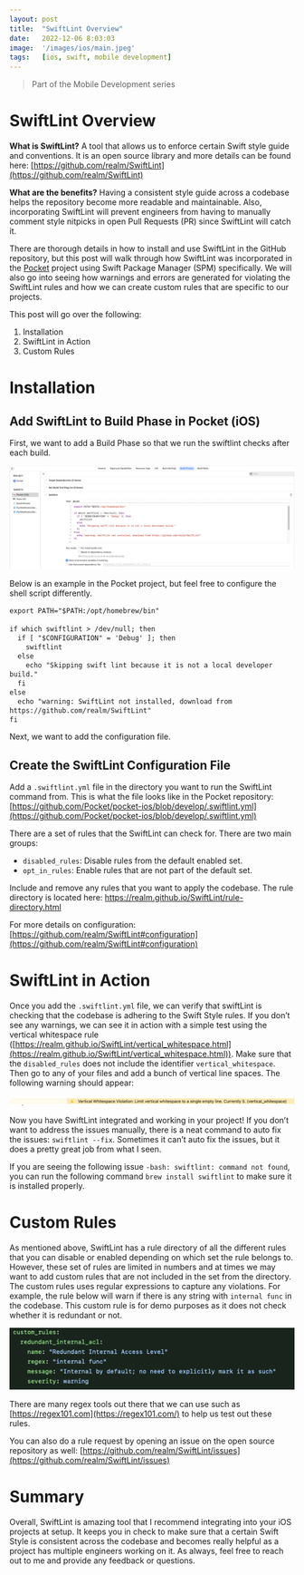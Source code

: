 ```yaml
---
layout: post
title:  "SwiftLint Overview"
date:   2022-12-06 8:03:03
image:  '/images/ios/main.jpeg'
tags:   [ios, swift, mobile development]
---
```


> Part of the Mobile Development series

# SwiftLint Overview

**What is SwiftLint?** A tool that allows us to enforce certain Swift style guide and conventions. It is an open source library and more details can be found here: [https://github.com/realm/SwiftLint](https://github.com/realm/SwiftLint)

**What are the benefits?** Having a consistent style guide across a codebase helps the repository become more readable and maintainable. Also, incorporating SwiftLint will prevent engineers from having to manually comment style nitpicks in open Pull Requests (PR) since SwiftLint will catch it.

There are thorough details in how to install and use SwiftLint in the GitHub repository, but this post will walk through how SwiftLint was incorporated in the [Pocket](https://github.com/realm/SwiftLint) project using Swift Package Manager (SPM) specifically. We will also go into seeing how warnings and errors are generated for violating the SwiftLint rules and how we can create custom rules that are specific to our projects.

This post will go over the following:
1. Installation
2. SwiftLint in Action
3. Custom Rules

# Installation
## Add SwiftLint to Build Phase in Pocket (iOS)
First, we want to add a Build Phase so that we run the swiftlint checks after each build. 

![SwiftLint Build Phase](/images/ios/swiftlint/01-buildphase.jpg)

Below is an example in the Pocket project, but feel free to configure the shell script differently.

```
export PATH="$PATH:/opt/homebrew/bin"

if which swiftlint > /dev/null; then
  if [ "$CONFIGURATION" = 'Debug' ]; then
    swiftlint
  else 
    echo "Skipping swift lint because it is not a local developer build."
  fi  
else
  echo "warning: SwiftLint not installed, download from https://github.com/realm/SwiftLint"
fi
```
Next, we want to add the configuration file.

## Create the SwiftLint Configuration File

Add a `.swiftlint.yml` file in the directory you want to run the SwiftLint command from. This is what the file looks like in the Pocket repository: 
[https://github.com/Pocket/pocket-ios/blob/develop/.swiftlint.yml](https://github.com/Pocket/pocket-ios/blob/develop/.swiftlint.yml)

There are a set of rules that the SwiftLint can check for. There are two main groups:

- `disabled_rules`: Disable rules from the default enabled set.
- `opt_in_rules`: Enable rules that are not part of the default set.

Include and remove any rules that you want to apply the codebase. The rule directory is located here: https://realm.github.io/SwiftLint/rule-directory.html

For more details on configuration: [https://github.com/realm/SwiftLint#configuration](https://github.com/realm/SwiftLint#configuration)

# SwiftLint in Action
Once you add the `.swiftlint.yml` file, we can verify that swiftLint is checking that the codebase is adhering to the Swift Style rules. If you don’t see any warnings, we can see it in action with a simple test using the vertical whitespace rule ([https://realm.github.io/SwiftLint/vertical_whitespace.html](https://realm.github.io/SwiftLint/vertical_whitespace.html)). Make sure that the `disabled_rules` does not include the identifier `vertical_whitespace`. Then go to any of your files and add a bunch of vertical line spaces. The following warning should appear:

![SwiftLint Warning](/images/ios/swiftlint/02-warning.jpg)

Now you have SwiftLint integrated and working in your project! If you don’t want to address the issues manually, there is a neat command to auto fix the issues: `swiftlint --fix`. Sometimes it can’t auto fix the issues, but it does a pretty great job from what I seen.

If you are seeing the following issue `-bash: swiftlint: command not found`, you can run the following command `brew install swiftlint` to make sure it is installed properly.

# Custom Rules
As mentioned above, SwiftLint has a rule directory of all the different rules that you can disable or enabled depending on which set the rule belongs to. However, these set of rules are limited in numbers and at times we may want to add custom rules that are not included in the set from the directory. The custom rules uses regular expressions to capture any violations. For example, the rule below will warn if there is any string with `internal func` in the codebase. This custom rule is for demo purposes as it does not check whether it is redundant or not.

![SwiftLint Custom Rule](/images/ios/swiftlint/03-customrule.png)

There are many regex tools out there that we can use such as [https://regex101.com](https://regex101.com/) to help us test out these rules.

You can also do a rule request by opening an issue on the open source repository as well: [https://github.com/realm/SwiftLint/issues](https://github.com/realm/SwiftLint/issues) 

# Summary

Overall, SwiftLint is amazing tool that I recommend integrating into your iOS projects at setup. It keeps you in check to make sure that a certain Swift Style is consistent across the codebase and becomes really helpful as a project has multiple engineers working on it. As always, feel free to reach out to me and provide any feedback or questions.
